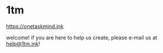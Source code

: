# 1tm
https://onetaskmind.ink

welcome! if you are here to help us create, please e-mail us at help@1tm.ink!
